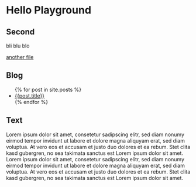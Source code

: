 # Hello Playground

## Second

bli blu blo

<a href="/another-file.html">another file</a>

## Blog

<ul>
  {% for post in site.posts %}
    <li>
      <a href="/playground{{post.url}}">{{post.title}}</a>
    </li>
  {% endfor %}
</ul>

## Text

Lorem ipsum dolor sit amet, consetetur sadipscing elitr, sed diam nonumy eirmod tempor invidunt ut labore et dolore magna aliquyam erat, sed diam voluptua. At vero eos et accusam et justo duo dolores et ea rebum. Stet clita kasd gubergren, no sea takimata sanctus est Lorem ipsum dolor sit amet. Lorem ipsum dolor sit amet, consetetur sadipscing elitr, sed diam nonumy eirmod tempor invidunt ut labore et dolore magna aliquyam erat, sed diam voluptua. At vero eos et accusam et justo duo dolores et ea rebum. Stet clita kasd gubergren, no sea takimata sanctus est Lorem ipsum dolor sit amet.
